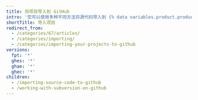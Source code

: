 ```yaml
---
title: 将项目导入到 GitHub
intro: '您可以使用多种不同方法将源代码导入到 {% data variables.product.product_name %}。'
shortTitle: 导入项目
redirect_from:
  - /categories/67/articles/
  - /categories/importing/
  - /categories/importing-your-projects-to-github
versions:
  fpt: '*'
  ghes: '*'
  ghae: '*'
  ghec: '*'
children:
  - /importing-source-code-to-github
  - /working-with-subversion-on-github
---
```


